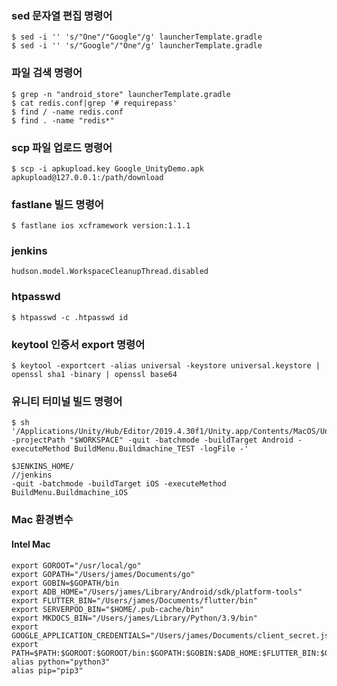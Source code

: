 
### sed 문자열 편집 명령어

```
$ sed -i '' 's/"One"/"Google"/g' launcherTemplate.gradle
$ sed -i '' 's/"Google"/"One"/g' launcherTemplate.gradle
```

### 파일 검색 명령어

```
$ grep -n "android_store" launcherTemplate.gradle
$ cat redis.conf|grep '# requirepass'
$ find / -name redis.conf
$ find . -name "redis*"
```

### scp 파일 업로드 명령어

```
$ scp -i apkupload.key Google_UnityDemo.apk apkupload@127.0.0.1:/path/download
```

### fastlane 빌드 명령어

```
$ fastlane ios xcframework version:1.1.1
```

### jenkins

```
hudson.model.WorkspaceCleanupThread.disabled
```

### htpasswd

```
$ htpasswd -c .htpasswd id
```

### keytool 인증서 export 명령어

```
$ keytool -exportcert -alias universal -keystore universal.keystore | openssl sha1 -binary | openssl base64
```

### 유니티 터미널 빌드 명령어

```
$ sh '/Applications/Unity/Hub/Editor/2019.4.30f1/Unity.app/Contents/MacOS/Unity -projectPath "$WORKSPACE" -quit -batchmode -buildTarget Android -executeMethod BuildMenu.Buildmachine_TEST -logFile -'
```

```
$JENKINS_HOME/
//jenkins
-quit -batchmode -buildTarget iOS -executeMethod BuildMenu.Buildmachine_iOS
```

### Mac 환경변수

#### Intel Mac

```
export GOROOT="/usr/local/go"
export GOPATH="/Users/james/Documents/go"
export GOBIN=$GOPATH/bin
export ADB_HOME="/Users/james/Library/Android/sdk/platform-tools"
export FLUTTER_BIN="/Users/james/Documents/flutter/bin"
export SERVERPOD_BIN="$HOME/.pub-cache/bin"
export MKDOCS_BIN="/Users/james/Library/Python/3.9/bin"
export GOOGLE_APPLICATION_CREDENTIALS="/Users/james/Documents/client_secret.json"
export PATH=$PATH:$GOROOT:$GOROOT/bin:$GOPATH:$GOBIN:$ADB_HOME:$FLUTTER_BIN:$GOOGLE_APPLICATION_CREDENTIALS:$MKDOCS_BIN:$SERVERPOD_BIN
alias python="python3"
alias pip="pip3"
```